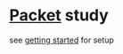 # [Packet](https://fsprojects.github.io/Paket) study

see [getting started](https://fsprojects.github.io/Paket/getting-started.html#Downloading-Paket-and-it-s-BootStrapper) for setup